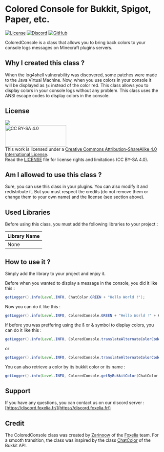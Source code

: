 # Colored Console for Bukkit, Spigot, Paper, etc.

[![License](https://img.shields.io/badge/License-CC%20BY--SA%204.0-lightgrey.svg)](https://creativecommons.org/licenses/by-sa/4.0/)
[![Discord](https://img.shields.io/discord/341897164642975756?color=blue&label=Discord)](https://discord.foxelia.fr/)
[![GitHub](https://img.shields.io/github/stars/FoxeliaFR/RandomJavaTools?style=social)](https://github.com/FoxeliaFR/RandomJavaTools)

ColoredConsole is a class that allows you to bring back colors to your console logs messages on Minecraft plugins servers.

## Why I created this class ?

When the log4shell vulnerability was discovered, some patches were made to the Java Virtual Machine. Now, when you use colors in your console it will be displayed as `§c` instead of the color red. This class allows you to display colors in your console logs without any problem. This class uses the ANSI escape codes to display colors in the console.

## License
[<img src="https://img.shields.io/badge/License-CC%20BY--SA%204.0-lightgrey.svg">](https://creativecommons.org/licenses/by-sa/4.0/)<br>
<img src="https://mirrors.creativecommons.org/presskit/buttons/88x31/svg/by-sa.svg" alt="CC BY-SA 4.0" width="200" height="70"><br>
This work is licensed under a
[Creative Commons Attribution-ShareAlike 4.0 International License](https://creativecommons.org/licenses/by-sa/4.0/).<br>
Read the [LICENSE](LICENSE.md) file for license rights and limitations (CC BY-SA 4.0).

## Am I allowed to use this class ?
Sure, you can use this class in your plugins. You can also modify it and redistribute it. But you must respect the credits (do not remove them or change them to your own name) and the license (see section above).

## Used Libraries

Before using this class, you must add the following libraries to your project :

| Library Name                                                         |
|----------------------------------------------------------------------|
| None                                                                 |

## How to use it ?
Simply add the library to your project and enjoy it.

Before when you wanted to display a message in the console, you did it like this :
```java
getLogger().info(Level.INFO, ChatColor.GREEN + "Hello World !");
```

Now you can do it like this :
```java
getLogger().info(Level.INFO, ColoredConsole.GREEN + "Hello World !" + ColoredConsole.RESET);
```

If before you was preffering using the § or & symbol to display colors, you can do it like this :
```java
getLogger().info(Level.INFO, ColoredConsole.translateAlternateColorCodes("§aHello World !"));
```

or

```java
getLogger().info(Level.INFO, ColoredConsole.translateAlternateColorCodes('&', "&aHello &eWorld !"));
```

You can also retrieve a color by its bukkit color or its name :
```java
getLogger().info(Level.INFO, ColoredConsole.getByBukkitColor(ChatColor.GREEN) + "Hello World !" + ColoredConsole.RESET);
```

## Support
If you have any questions, you can contact us on our discord server : [https://discord.foxelia.fr/](https://discord.foxelia.fr/)

## Credit
The ColoredConsole class was created by [Zarinoow](https://github.com/Zarinoow/) of the [Foxelia](https://foxelia.fr/) team. For a smooth transition, the class was inspired by the class [ChatColor](https://hub.spigotmc.org/javadocs/spigot/org/bukkit/ChatColor.html) of the Bukkit API.